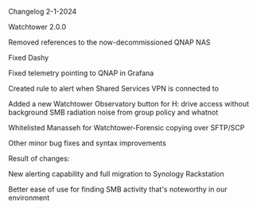 Changelog 2-1-2024

Watchtower 2.0.0

Removed references to the now-decommissioned QNAP NAS

Fixed Dashy

Fixed telemetry pointing to QNAP in Grafana

Created rule to alert when Shared Services VPN is connected to

Added a new Watchtower Observatory button for H: drive access without background SMB radiation noise from group policy and whatnot

Whitelisted Manasseh for Watchtower-Forensic copying over SFTP/SCP

Other minor bug fixes and syntax improvements


Result of changes:

New alerting capability and full migration to Synology Rackstation

Better ease of use for finding SMB activity that's noteworthy in our environment
